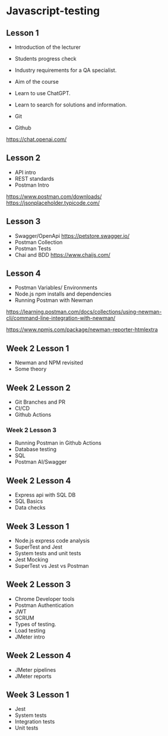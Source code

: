 # Javascript-testing

## Lesson 1

- Introduction of the lecturer
- Students progress check
- Industry requirements for a QA specialist.
- Aim of the course

- Learn to use ChatGPT.
- Learn to search for solutions and information.
- Git
- Github

https://chat.openai.com/

##  Lesson 2

 - API intro
 - REST standards
 - Postman Intro

https://www.postman.com/downloads/
https://jsonplaceholder.typicode.com/


## Lesson 3

 - Swagger/OpenApi
 https://petstore.swagger.io/
 - Postman Collection
 - Postman Tests
 - Chai and BDD
 https://www.chaijs.com/

## Lesson 4
 - Postman Variables/ Environments
 - Node.js npm installs and dependencies
 - Running Postman with Newman

https://learning.postman.com/docs/collections/using-newman-cli/command-line-integration-with-newman/

https://www.npmjs.com/package/newman-reporter-htmlextra

## Week 2 Lesson 1
 - Newman and NPM revisited
 - Some theory

## Week 2 Lesson 2

 - Git Branches and PR
 - CI/CD
 - Github Actions


### Week 2 Lesson 3

 - Running Postman in Github Actions
 - Database testing
 - SQL
 - Postman AI/Swagger

## Week 2 Lesson 4

 - Express api with SQL DB
 - SQL Basics
 - Data checks

## Week 3 Lesson 1

 - Node.js express code analysis
 - SuperTest and Jest
 - System tests and unit tests
 - Jest Mocking
 - SuperTest vs Jest vs Postman

 ## Week 2 Lesson 3

 - Chrome Developer tools
 - Postman Authentication
 - JWT
 - SCRUM
 - Types of testing.
 - Load testing
 - JMeter intro

 ## Week 2 Lesson 4

 - JMeter pipelines
 - JMeter reports

 ## Week 3 Lesson 1
 - Jest
 - System tests
 - Integration tests
 - Unit tests